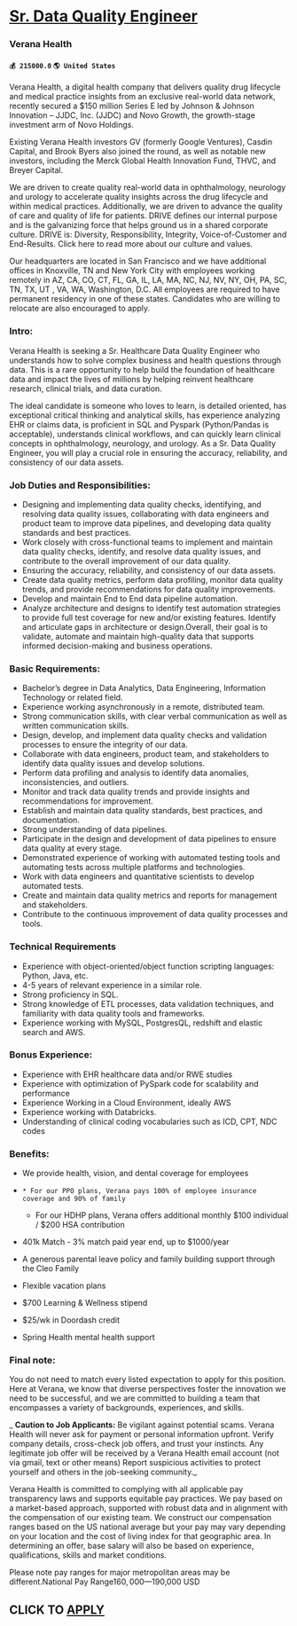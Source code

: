 # [Sr. Data Quality Engineer](https://www.remotewlb.com/apply/sr-data-quality-engineer)  
### Verana Health  
#### `💰 215000.0` `🌎 United States`  

Verana Health, a digital health company that delivers quality drug lifecycle and medical practice insights from an exclusive real-world data network, recently secured a $150 million Series E led by Johnson & Johnson Innovation – JJDC, Inc. (JJDC) and Novo Growth, the growth-stage investment arm of Novo Holdings.

Existing Verana Health investors GV (formerly Google Ventures), Casdin Capital, and Brook Byers also joined the round, as well as notable new investors, including the Merck Global Health Innovation Fund, THVC, and Breyer Capital.

We are driven to create quality real-world data in ophthalmology, neurology and urology to accelerate quality insights across the drug lifecycle and within medical practices. Additionally, we are driven to advance the quality of care and quality of life for patients. DRIVE defines our internal purpose and is the galvanizing force that helps ground us in a shared corporate culture. DRIVE is: Diversity, Responsibility, Integrity, Voice-of-Customer and End-Results. Click here to read more about our culture and values.

Our headquarters are located in San Francisco and we have additional offices in Knoxville, TN and New York City with employees working remotely in AZ, CA, CO, CT, FL, GA, IL, LA, MA, NC, NJ, NV, NY, OH, PA, SC, TN, TX, UT , VA, WA, Washington, D.C. All employees are required to have permanent residency in one of these states. Candidates who are willing to relocate are also encouraged to apply.

### Intro:

Verana Health is seeking a Sr. Healthcare Data Quality Engineer who understands how to solve complex business and health questions through data. This is a rare opportunity to help build the foundation of healthcare data and impact the lives of millions by helping reinvent healthcare research, clinical trials, and data curation.

The ideal candidate is someone who loves to learn, is detailed oriented, has exceptional critical thinking and analytical skills, has experience analyzing EHR or claims data, is proficient in SQL and Pyspark (Python/Pandas is acceptable), understands clinical workflows, and can quickly learn clinical concepts in ophthalmology, neurology, and urology. As a Sr. Data Quality Engineer, you will play a crucial role in ensuring the accuracy, reliability, and consistency of our data assets.

### Job Duties and Responsibilities:

  * Designing and implementing data quality checks, identifying, and resolving data quality issues, collaborating with data engineers and product team to improve data pipelines, and developing data quality standards and best practices. 
  * Work closely with cross-functional teams to implement and maintain data quality checks, identify, and resolve data quality issues, and contribute to the overall improvement of our data quality.
  * Ensuring the accuracy, reliability, and consistency of our data assets. 
  * Create data quality metrics, perform data profiling, monitor data quality trends, and provide recommendations for data quality improvements.
  * Develop and maintain End to End data pipeline automation.
  * Analyze architecture and designs to identify test automation strategies to provide full test coverage for new and/or existing features. Identify and articulate gaps in architecture or design.Overall, their goal is to validate, automate and maintain high-quality data that supports informed decision-making and business operations.

### Basic Requirements:

  * Bachelor’s degree in Data Analytics, Data Engineering, Information Technology or related field. 
  * Experience working asynchronously in a remote, distributed team.
  * Strong communication skills, with clear verbal communication as well as written communication skills.
  * Design, develop, and implement data quality checks and validation processes to ensure the integrity of our data.
  * Collaborate with data engineers, product team, and stakeholders to identify data quality issues and develop solutions.
  * Perform data profiling and analysis to identify data anomalies, inconsistencies, and outliers.
  * Monitor and track data quality trends and provide insights and recommendations for improvement.
  * Establish and maintain data quality standards, best practices, and documentation.
  * Strong understanding of data pipelines.
  * Participate in the design and development of data pipelines to ensure data quality at every stage.
  * Demonstrated experience of working with automated testing tools and automating tests across multiple platforms and technologies.
  * Work with data engineers and quantitative scientists to develop automated tests.
  * Create and maintain data quality metrics and reports for management and stakeholders.
  * Contribute to the continuous improvement of data quality processes and tools.

### Technical Requirements

  * Experience with object-oriented/object function scripting languages: Python, Java, etc.
  * 4-5 years of relevant experience in a similar role. 
  * Strong proficiency in SQL.
  * Strong knowledge of ETL processes, data validation techniques, and familiarity with data quality tools and frameworks.
  * Experience working with MySQL, PostgresQL, redshift and elastic search and AWS.

### Bonus Experience:

  * Experience with EHR healthcare data and/or RWE studies
  * Experience with optimization of PySpark code for scalability and performance
  * Experience Working in a Cloud Environment, ideally AWS
  * Experience working with Databricks.
  * Understanding of clinical coding vocabularies such as ICD, CPT, NDC codes

### Benefits:

  * We provide health, vision, and dental coverage for employees

  *     * For our PPO plans, Verana pays 100% of employee insurance coverage and 90% of family
    * For our HDHP plans, Verana offers additional monthly $100 individual / $200 HSA contribution

  * 401k Match - 3% match paid year end, up to $1000/year
  * A generous parental leave policy and family building support through the Cleo Family
  * Flexible vacation plans
  * $700 Learning & Wellness stipend
  * $25/wk in Doordash credit
  * Spring Health mental health support

### Final note:

You do not need to match every listed expectation to apply for this position. Here at Verana, we know that diverse perspectives foster the innovation we need to be successful, and we are committed to building a team that encompasses a variety of backgrounds, experiences, and skills.

 _ **Caution to Job Applicants:** Be vigilant against potential scams. Verana Health will never ask for payment or personal information upfront. Verify company details, cross-check job offers, and trust your instincts. Any legitimate job offer will be received by a Verana Health email account (not via gmail, text or other means) Report suspicious activities to protect yourself and others in the job-seeking community._

Verana Health is committed to complying with all applicable pay transparency laws and supports equitable pay practices. We pay based on a market-based approach, supported with robust data and in alignment with the compensation of our existing team. We construct our compensation ranges based on the US national average but your pay may vary depending on your location and the cost of living index for that geographic area. In determining an offer, base salary will also be based on experience, qualifications, skills and market conditions.  
  
Please note pay ranges for major metropolitan areas may be different.National Pay Range$160,000—$190,000 USD  
## CLICK TO [APPLY](https://www.remotewlb.com/apply/sr-data-quality-engineer)

